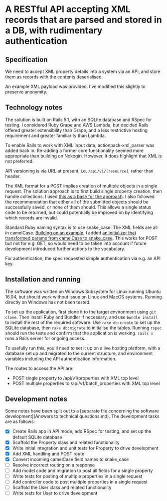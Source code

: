 # A RESTful API accepting XML records that are parsed and stored in a DB, with rudimentary authentication

## Specification

We need to accept XML property details into a system via an API, and store them as records with the contents deserialised.

An example XML payload was provided. I've modified this slightly to preserve anonymity.

## Technology notes

The solution is built on Rails 5.1, with an SQLite database and RSpec for testing. I considered Ruby Grape and AWS Lambda, but decided Rails offered greater extensibility than Grape, and a less restrictive hosting requirement and greater familiarity than Lambda.

To enable Rails to work with XML input data, actionpack-xml_parser was added back in. Re-adding a former core functionality seemed more appropriate than building on Nokogiri. However, it does highlight that XML is not preferred.

API versioning is via URL at present, i.e. `/api/v1/[resource]`, rather than header.

The XML format for a POST implies creation of multiple objects in a single request. The solution approach is to first build single property creation, then handle collections. I used [this as a base for the approach](https://www.codeschool.com/discuss/t/surviving-apis-with-rails-posting-multiple-records/4776). I also followed the recommendation that either all of the submitted objects should be successfully saved, or none of them should. This allows a single status code to be returned, but could potentially be improved on by identifying which records are invalid.

Standard Ruby naming syntax is to use snake_case. The XML fields are all in camelCase. [Building on an example](https://stackoverflow.com/questions/17240106/what-is-the-best-way-to-convert-all-controller-params-from-camelcase-to-snake-ca), I added [an initializer that transformed params from camelCase to snake_case](config/initializers/xml_param_key_transform.rb). This works for POST but not for e.g. GET, so would need to be taken into account if future development introduced further actions to the vocabulary.

For authentication, the spec requested simple authentication via e.g. an API key.

## Installation and running

The software was written on Windows Subsystem for Linux running Ubuntu 16.04, but should work without issue on Linux and MacOS systems. Running directly on Windows has not been tested.

To set up the application, first clone it to the target environment using `git clone`. Then install Ruby and Bundler if necessary, and use `bundle install` to install the rest of the required software. Use `rake db:create` to set up the SQLite database, then `rake db:migrate` to initialise the tables. Running `rspec` should run the tests and confirm that the application is working. `rails s` runs a Rails server for ongoing access.

To usefully run this, you'll need to set it up on a live hosting platform, with a database set up and migrated to the current structure, and environment variables including the API authentication information.

The routes to access the API are:

* POST single property to /api/v1/properties with XML top level <property>
* POST multiple properties to /api/v1/batch_properties with XML top level <properties>

## Development notes

Some notes have been split out to a [separate file concerning the software development](Answers to technical questions.md). The development tasks are as follows:

- [x] Create Rails app in API mode, add RSpec for testing, and set up the default SQLite database
- [x] Scaffold the Property class and related functionality
- [x] Write initial integration and unit tests for Property to drive development
- [x] Add XML handling and POST route
- [x] Convert incoming camelCase field names to snake_case
- [ ] Resolve incorrect routing on a response
- [ ] Add model code and migration to post all fields for a single property
- [ ] Write tests for posting of multiple properties in a single request
- [ ] Add controller code to post multiple properties in a single request
- [ ] Scaffold the User class and related functionality
- [ ] Write tests for User to drive development
